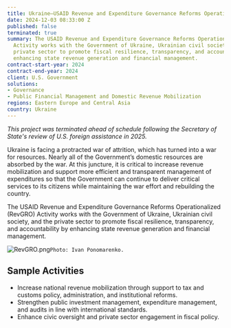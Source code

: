 ```yaml
---
title: Ukraine—USAID Revenue and Expenditure Governance Reforms Operationalized (RevGRO)
date: 2024-12-03 08:33:00 Z
published: false
terminated: true
summary: The USAID Revenue and Expenditure Governance Reforms Operationalized (RevGRO)
  Activity works with the Government of Ukraine, Ukrainian civil society, and the
  private sector to promote fiscal resilience, transparency, and accountability by
  enhancing state revenue generation and financial management.
contract-start-year: 2024
contract-end-year: 2024
client: U.S. Government
solutions:
- Governance
- Public Financial Management and Domestic Revenue Mobilization
regions: Eastern Europe and Central Asia
country: Ukraine
---
```

<aside><em>This project was terminated ahead of schedule following the Secretary of State's review of U.S. foreign assistance in 2025.</em></aside>

Ukraine is facing a protracted war of attrition, which has turned into a war for resources. Nearly all of the Government’s domestic resources are absorbed by the war. At this juncture, it is critical to increase revenue mobilization and support more efficient and transparent management of expenditures so that the Government can continue to deliver critical services to its citizens while maintaining the war effort and rebuilding the country.

The USAID Revenue and Expenditure Governance Reforms Operationalized (RevGRO) Activity works with the Government of Ukraine, Ukrainian civil society, and the private sector to promote fiscal resilience, transparency, and accountability by enhancing state revenue generation and financial management.

![RevGRO.png](/uploads/RevGRO.png)`Photo: Ivan Ponomarenko.`

## Sample Activities

* Increase national revenue mobilization through support to tax and customs policy, administration, and institutional reforms.
* Strengthen public investment management, expenditure management, and audits in line with international standards.
* Enhance civic oversight and private sector engagement in fiscal policy.
